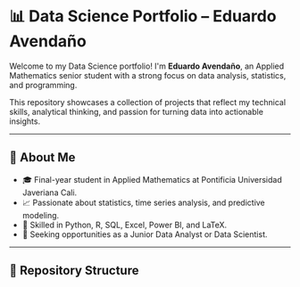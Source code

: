 # 📊 Data Science Portfolio – Eduardo Avendaño

Welcome to my Data Science portfolio! I'm **Eduardo Avendaño**, an Applied Mathematics senior student with a strong focus on data analysis, statistics, and programming.

This repository showcases a collection of projects that reflect my technical skills, analytical thinking, and passion for turning data into actionable insights.

---

## 🧠 About Me

- 🎓 Final-year student in Applied Mathematics at Pontificia Universidad Javeriana Cali.
- 📈 Passionate about statistics, time series analysis, and predictive modeling.
- 🐍 Skilled in Python, R, SQL, Excel, Power BI, and LaTeX.
- 🚀 Seeking opportunities as a Junior Data Analyst or Data Scientist.

---

## 📁 Repository Structure


